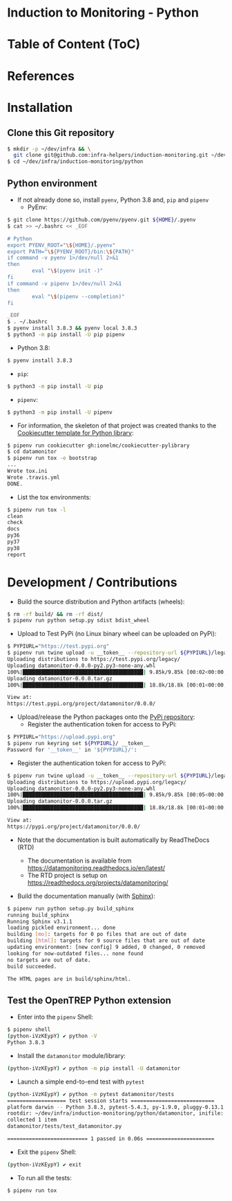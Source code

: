 Induction to Monitoring - Python
================================

# Table of Content (ToC)


# References



# Installation


## Clone this Git repository
```bash
$ mkdir -p ~/dev/infra && \
  git clone git@github.com:infra-helpers/induction-monitoring.git ~/dev/infra/induction-monitoring
$ cd ~/dev/infra/induction-monitoring/python
```

## Python environment

* If not already done so, install `pyenv`, Python 3.8 and, `pip` and `pipenv`
  + PyEnv:
```bash
$ git clone https://github.com/pyenv/pyenv.git ${HOME}/.pyenv
$ cat >> ~/.bashrc << _EOF

# Python
export PYENV_ROOT="\${HOME}/.pyenv"
export PATH="\${PYENV_ROOT}/bin:\${PATH}"
if command -v pyenv 1>/dev/null 2>&1
then
        eval "\$(pyenv init -)"
fi
if command -v pipenv 1>/dev/null 2>&1
then
        eval "\$(pipenv --completion)"
fi

_EOF
$ . ~/.bashrc
$ pyenv install 3.8.3 && pyenv local 3.8.3
$ python3 -m pip install -U pip pipenv
```
  + Python 3.8:
```bash
$ pyenv install 3.8.3
```
  + `pip`:
```bash
$ python3 -m pip install -U pip
```
  + `pipenv`:
```bash
$ python3 -m pip install -U pipenv
```

* For information, the skeleton of that project was created thanks to the
  [Cookiecutter template for Python library](https://github.com/ionelmc/cookiecutter-pylibrary):
```bash
$ pipenv run cookiecutter gh:ionelmc/cookiecutter-pylibrary
$ cd datamonitor
$ pipenv run tox -e bootstrap
...
Wrote tox.ini
Wrote .travis.yml
DONE.
```

* List the tox environments:
```bash
$ pipenv run tox -l
clean
check
docs
py36
py37
py38
report
```

# Development / Contributions
* Build the source distribution and Python artifacts (wheels):
```bash
$ rm -rf build/ && rm -rf dist/
$ pipenv run python setup.py sdist bdist_wheel
```

* Upload to Test PyPi (no Linux binary wheel can be uploaded on PyPi):
```bash
$ PYPIURL="https://test.pypi.org"
$ pipenv run twine upload -u __token__ --repository-url ${PYPIURL}/legacy/ dist/*
Uploading distributions to https://test.pypi.org/legacy/
Uploading datamonitor-0.0.0-py2.py3-none-any.whl
100%|███████████████████████████████████████| 9.85k/9.85k [00:02<00:00, 4.48kB/s]
Uploading datamonitor-0.0.0.tar.gz
100%|███████████████████████████████████████| 18.8k/18.8k [00:01<00:00, 17.1kB/s]

View at:
https://test.pypi.org/project/datamonitor/0.0.0/
```

* Upload/release the Python packages onto the
  [PyPi repository](https://pypi.org):
  + Register the authentication token for access to PyPi:
```bash
$ PYPIURL="https://upload.pypi.org"
$ pipenv run keyring set ${PYPIURL}/ __token__
Password for '__token__' in '${PYPIURL}/':
```
  + Register the authentication token for access to PyPi:
```bash
$ pipenv run twine upload -u __token__ --repository-url ${PYPIURL}/legacy/ dist/*
Uploading distributions to https://upload.pypi.org/legacy/
Uploading datamonitor-0.0.0-py2.py3-none-any.whl
100%|███████████████████████████████████████| 9.85k/9.85k [00:05<00:00, 1.89kB/s]
Uploading datamonitor-0.0.0.tar.gz
100%|███████████████████████████████████████| 18.8k/18.8k [00:01<00:00, 17.3kB/s]

View at:
https://pypi.org/project/datamonitor/0.0.0/
```

* Note that the documentation is built automatically by ReadTheDocs (RTD)
  + The documentation is available from
    https://datamonitoring.readthedocs.io/en/latest/
  + The RTD project is setup on https://readthedocs.org/projects/datamonitoring/

* Build the documentation manually (with [Sphinx](http://sphinx-doc.org)):
```bash
$ pipenv run python setup.py build_sphinx
running build_sphinx
Running Sphinx v3.1.1
loading pickled environment... done
building [mo]: targets for 0 po files that are out of date
building [html]: targets for 9 source files that are out of date
updating environment: [new config] 9 added, 0 changed, 0 removed
looking for now-outdated files... none found
no targets are out of date.
build succeeded.

The HTML pages are in build/sphinx/html.
```

## Test the OpenTREP Python extension
* Enter into the `pipenv` Shell:
```bash
$ pipenv shell
(python-iVzKEypY) ✔ python -V
Python 3.8.3
```

* Install the `datamonitor` module/library:
```bash
(python-iVzKEypY) ✔ python -m pip install -U datamonitor
```

* Launch a simple end-to-end test with `pytest`
```bash
(python-iVzKEypY) ✔ python -m pytest datamonitor/tests
=================== test session starts ===========================
platform darwin -- Python 3.8.3, pytest-5.4.3, py-1.9.0, pluggy-0.13.1
rootdir: ~/dev/infra/induction-monitoring/python/datamonitor, inifile: setup.cfg
collected 1 item
datamonitor/tests/test_datamonitor.py

========================== 1 passed in 0.06s ======================
```

* Exit the `pipenv` Shell:
```bash
(python-iVzKEypY) ✔ exit
```

* To run all the tests:
```bash
$ pipenv run tox
```

